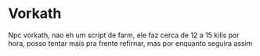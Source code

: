 # Vorkath
Npc vorkath, nao eh um script de farm, ele faz cerca de 12 a 15 kills por hora, posso tentar mais pra frente refirnar, mas por enquanto seguira assim
